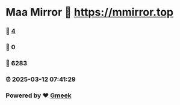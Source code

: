 # Maa Mirror :link: https://mmirror.top 
### :page_facing_up: [4](https://mmirror.top/tag.html) 
### :speech_balloon: 0 
### :hibiscus: 6283 
### :alarm_clock: 2025-03-12 07:41:29 
### Powered by :heart: [Gmeek](https://github.com/Meekdai/Gmeek)
